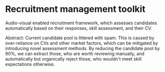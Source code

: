 # Recruitment management toolkit

Audio-visual enabled recruitment framework, which assesses candidates automatically based on their responses, skill assessment, and their CV.

Abstract:
Current candidate pool is littered with spam.
This is caused by over-reliance on CVs and other market factors, which can be mitigated by introducing novel assessment methods.
By reducing the candidate pool by 90%, we can extract those, who are worth reviewing manually, and automatically but organically reject those, who wouldn't meet skill expectations otherwise.
